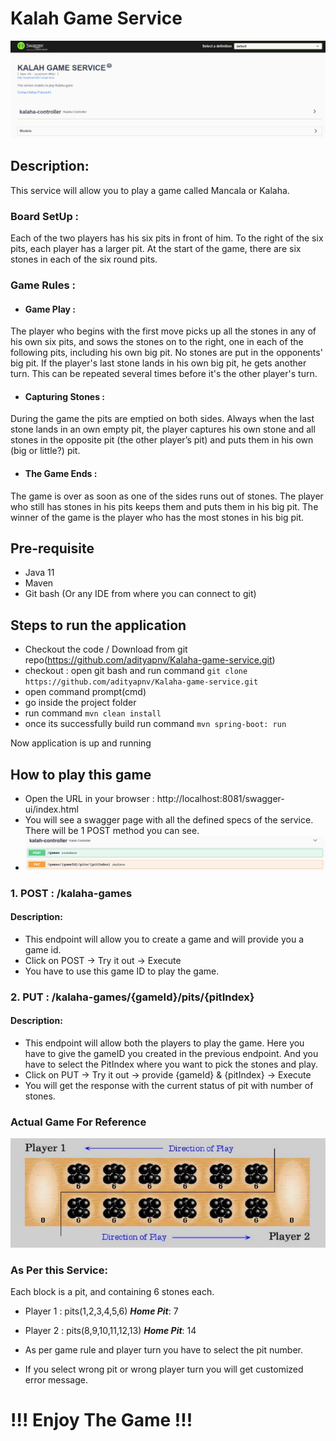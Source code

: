 # Kalah Game Service

![img_intro.png](img_intro.png)

## Description:

This service will allow you to play a game called Mancala or Kalaha.

### Board SetUp :

Each of the two players has his six pits in front of him. To the right of the six pits, each player has a larger pit. At
the start of the game, there are six stones in each of the six round pits.

### Game Rules :

- #### Game Play :

The player who begins with the first move picks up all the stones in any of his own six pits, and sows the stones on to
the right, one in each of the following pits, including his own big pit. No stones are put in the opponents' big pit. If
the player's last stone lands in his own big pit, he gets another turn. This can be repeated several times before it's
the other player's turn.

- #### Capturing Stones :

During the game the pits are emptied on both sides. Always when the last stone lands in an own empty pit, the player
captures his own stone and all stones in the opposite pit (the other player’s pit)
and puts them in his own (big or little?) pit.

- #### The Game Ends :

The game is over as soon as one of the sides runs out of stones. The player who still has stones in his pits keeps them
and puts them in his big pit. The winner of the game is the player who has the most stones in his big pit.

## Pre-requisite

- Java 11
- Maven
- Git bash (Or any IDE from where you can connect to git)

## Steps to run the application

- Checkout the code / Download from git repo(https://github.com/adityapnv/Kalaha-game-service.git)
- checkout : open git bash and run command `git clone https://github.com/adityapnv/Kalaha-game-service.git`
- open command prompt(cmd)
- go inside the project folder
- run command `mvn clean install`
- once its successfully build run command `mvn spring-boot: run`

Now application is up and running

## How to play this game

- Open the URL in your browser : http://localhost:8081/swagger-ui/index.html
- You will see a swagger page with all the defined specs of the service. There will be 1 POST method you can see.
- ![img_2.png](img_2.png)

### 1. POST : /kalaha-games

#### Description:

- This endpoint will allow you to create a game and will provide you a game id.
- Click on POST -> Try it out -> Execute
- You have to use this game ID to play the game.

### 2. PUT : /kalaha-games/{gameId}/pits/{pitIndex}

#### Description:

- This endpoint will allow both the players to play the game. Here you have to give the gameID you created in the
  previous endpoint. And you have to select the PitIndex where you want to pick the stones and play.
- Click on PUT -> Try it out -> provide {gameId} & {pitIndex} -> Execute
- You will get the response with the current status of pit with number of stones.

### Actual Game For Reference

![img_game.png](img_game.png)

### As Per this Service:

Each block is a pit, and containing 6 stones each.

- Player 1 : pits(1,2,3,4,5,6) **_Home Pit_**: 7
- Player 2 : pits(8,9,10,11,12,13) **_Home Pit_**: 14

- As per game rule and player turn you have to select the pit number.
- If you select wrong pit or wrong player turn you will get customized error message.

# !!! Enjoy The Game !!!